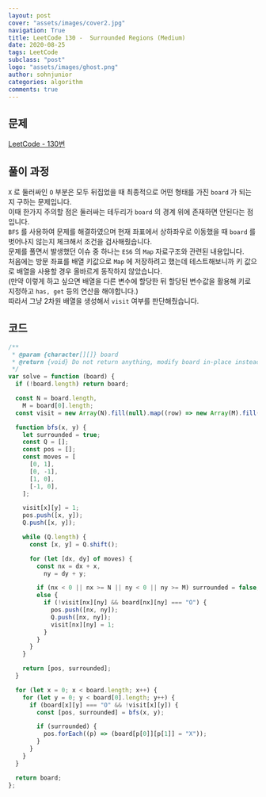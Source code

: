 ```yaml
---
layout: post
cover: "assets/images/cover2.jpg"
navigation: True
title: LeetCode 130 -  Surrounded Regions (Medium)
date: 2020-08-25
tags: LeetCode
subclass: "post"
logo: "assets/images/ghost.png"
author: sohnjunior
categories: algorithm
comments: true
---
```


## 문제

[LeetCode - 130번](https://leetcode.com/problems/surrounded-regions/)

## 풀이 과정

`X` 로 둘러싸인 `O` 부분은 모두 뒤집었을 때 최종적으로 어떤 형태를 가진 `board` 가 되는지 구하는 문제입니다. <br>
이때 한가지 주의할 점은 둘러싸는 테두리가 `board` 의 경계 위에 존재하면 안된다는 점입니다. <br>
`BFS` 를 사용하여 문제를 해결하였으며 현재 좌표에서 상하좌우로 이동했을 때 `board` 를 벗어나지 않는지 체크해서 조건을 검사해줬습니다. <br>
문제를 풀면서 발생했던 이슈 중 하나는 `ES6` 의 `Map` 자료구조와 관련된 내용입니다. <br>
처음에는 방문 좌표를 배열 키값으로 `Map` 에 저장하려고 했는데 테스트해보니까 키 값으로 배열을 사용할 경우 올바르게 동작하지 않았습니다. <br>
(만약 이렇게 하고 싶으면 배열을 다른 변수에 할당한 뒤 할당된 변수값을 활용해 키로 지정하고 `has, get` 등의 연산을 해야합니다.) <br>
따라서 그냥 2차원 배열을 생성해서 `visit` 여부를 판단해줬습니다. <br>

## 코드

```javascript
/**
 * @param {character[][]} board
 * @return {void} Do not return anything, modify board in-place instead.
 */
var solve = function (board) {
  if (!board.length) return board;

  const N = board.length,
    M = board[0].length;
  const visit = new Array(N).fill(null).map((row) => new Array(M).fill(0));

  function bfs(x, y) {
    let surrounded = true;
    const Q = [];
    const pos = [];
    const moves = [
      [0, 1],
      [0, -1],
      [1, 0],
      [-1, 0],
    ];

    visit[x][y] = 1;
    pos.push([x, y]);
    Q.push([x, y]);

    while (Q.length) {
      const [x, y] = Q.shift();

      for (let [dx, dy] of moves) {
        const nx = dx + x,
          ny = dy + y;

        if (nx < 0 || nx >= N || ny < 0 || ny >= M) surrounded = false;
        else {
          if (!visit[nx][ny] && board[nx][ny] === "O") {
            pos.push([nx, ny]);
            Q.push([nx, ny]);
            visit[nx][ny] = 1;
          }
        }
      }
    }

    return [pos, surrounded];
  }

  for (let x = 0; x < board.length; x++) {
    for (let y = 0; y < board[0].length; y++) {
      if (board[x][y] === "O" && !visit[x][y]) {
        const [pos, surrounded] = bfs(x, y);

        if (surrounded) {
          pos.forEach((p) => (board[p[0]][p[1]] = "X"));
        }
      }
    }
  }

  return board;
};
```
